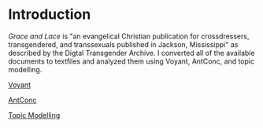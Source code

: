 # Introduction
*Grace and Lace* is "an evangelical Christian publication for crossdressers, transgendered, and transsexuals published in Jackson, Mississippi" as described by the Digtal Transgender Archive. I converted all of the available documents to textfiles and analyzed them using Voyant, AntConc, and topic modelling. 

[Voyant](https://kieranheffernan.github.io/Grace-and-Lace/voyant)

[AntConc](https://kieranheffernan.github.io/Grace-and-Lace/antconc)

[Topic Modelling](https://kieranheffernan.github.io/Grace-and-Lace/topic_modelling)
